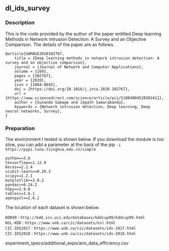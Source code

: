 ## dl_ids_survey

### Description

This is the code provided by the author of the paper entitled Deep learning Methods in Network intrusion Detection: 
A Survey and an Objective Comparison. The details of the paper are as follows.
```
@article{GAMAGE2020102767,
    title = {Deep learning methods in network intrusion detection: A survey and an objective comparison},
    journal = {Journal of Network and Computer Applications},
    volume = {169},
    pages = {102767},
    year = {2020},
    issn = {1084-8045},
    doi = {https://doi.org/10.1016/j.jnca.2020.102767},
    url = {https://www.sciencedirect.com/science/article/pii/S1084804520302411},
    author = {Sunanda Gamage and Jagath Samarabandu},
    keywords = {Network intrusion detection, Deep learning, Deep neural networks, Survey},
}
```

### Preparation
The environment I tested is shown below. If you download the module is too slow, 
you can add a parameter at the back of the pip `-i https://pypi.tuna.tsinghua.edu.cn/simple`
```
python==3.6
tensorflow==1.12.0
Keras==2.2.4
scikit-learn>=0.20.3
scipy>=1.2.1
matplotlib>=3.0.2
pandas>=0.24.2
h5py==2.9.0
tables>=3.6.1
openpyxl==2.6.2
```

The location of each dataset is shown below.
```
KDD99：http://kdd.ics.uci.edu/databases/kddcup99/kddcup99.html
NSL-KDD：https://www.unb.ca/cic/datasets/nsl.html
CIC-IDS2017：https://www.unb.ca/cic/datasets/ids-2017.html
CIC-IDS2018：https://www.unb.ca/cic/datasets/ids-2018.html
```

experiment_specs/additional_exps/ann_data_efficiency.csv




